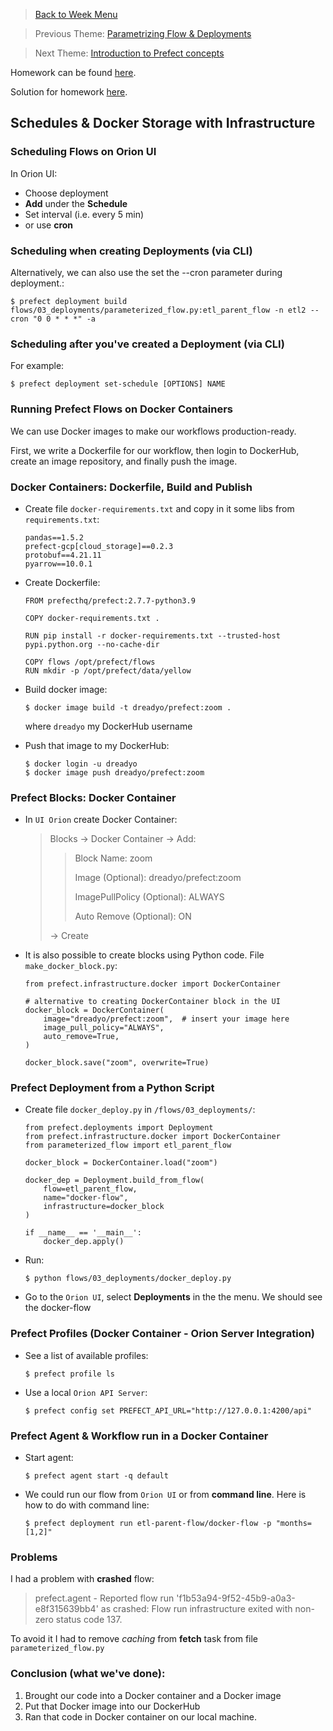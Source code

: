 >[Back to Week Menu](README.md)

>Previous Theme: [Parametrizing Flow & Deployments](param_flow_deploy.md)

>Next Theme: [Introduction to Prefect concepts](prefect_concepts.md)

Homework can be found [here](../cohorts/2023/week_2_workflow_orchestration/homework.md).

Solution for homework [here](../cohorts/2023/week_2_workflow_orchestration/homework_my_solutions.md).


## Schedules & Docker Storage with Infrastructure

### Scheduling Flows on Orion UI
In Orion UI:
- Choose deployment
- **Add** under the **Schedule**
- Set interval (i.e. every 5 min)
- or use **cron**

### Scheduling when creating Deployments (via CLI)
Alternatively, we can also use the set the --cron parameter during deployment.:
```
$ prefect deployment build flows/03_deployments/parameterized_flow.py:etl_parent_flow -n etl2 --cron "0 0 * * *" -a
```

### Scheduling after you've created a Deployment (via CLI)
For example:
```
$ prefect deployment set-schedule [OPTIONS] NAME
```

### Running Prefect Flows on Docker Containers
We can use Docker images to make our workflows production-ready.

First, we write a Dockerfile for our workflow, then login to DockerHub, create an image repository, and finally push the image.

### Docker Containers: Dockerfile, Build and Publish

- Create file `docker-requirements.txt` and copy in it some libs from `requirements.txt`:
    ```
    pandas==1.5.2
    prefect-gcp[cloud_storage]==0.2.3
    protobuf==4.21.11
    pyarrow==10.0.1
    ```
- Create Dockerfile:
  ```
  FROM prefecthq/prefect:2.7.7-python3.9
  
  COPY docker-requirements.txt .
  
  RUN pip install -r docker-requirements.txt --trusted-host pypi.python.org --no-cache-dir
  
  COPY flows /opt/prefect/flows
  RUN mkdir -p /opt/prefect/data/yellow
  ```
- Build docker image:
  ```
  $ docker image build -t dreadyo/prefect:zoom .
  ```
  where `dreadyo` my DockerHub username 

- Push that image to my DockerHub:
  ```
  $ docker login -u dreadyo
  $ docker image push dreadyo/prefect:zoom
  ```

### Prefect Blocks: Docker Container
- In `UI Orion` create Docker Container:
  > Blocks -> Docker Container -> Add:
  > > Block Name: zoom
  > > 
  > > Image (Optional): dreadyo/prefect:zoom
  > >
  > > ImagePullPolicy (Optional): ALWAYS
  > >
  > > Auto Remove (Optional): ON
  > 
  > -> Create
- It is also possible to create blocks using Python code.
File `make_docker_block.py`:
  ```
  from prefect.infrastructure.docker import DockerContainer
  
  # alternative to creating DockerContainer block in the UI
  docker_block = DockerContainer(
      image="dreadyo/prefect:zoom",  # insert your image here
      image_pull_policy="ALWAYS",
      auto_remove=True,
  )
  
  docker_block.save("zoom", overwrite=True)
  ```

### Prefect Deployment from a Python Script
- Create file `docker_deploy.py` in `/flows/03_deployments/`:
  ```
  from prefect.deployments import Deployment
  from prefect.infrastructure.docker import DockerContainer
  from parameterized_flow import etl_parent_flow
  
  docker_block = DockerContainer.load("zoom")
  
  docker_dep = Deployment.build_from_flow(
      flow=etl_parent_flow,
      name="docker-flow",
      infrastructure=docker_block
  )
  
  if __name__ == '__main__':
      docker_dep.apply()
  ```
- Run:
  ```
  $ python flows/03_deployments/docker_deploy.py
  ```
- Go to the `Orion UI`, select **Deployments** in the the menu. We should see the docker-flow

### Prefect Profiles (Docker Container - Orion Server Integration)
- See a list of available profiles:
  ```
  $ prefect profile ls
  ```
- Use a local `Orion API Server`:
  ```
  $ prefect config set PREFECT_API_URL="http://127.0.0.1:4200/api"
  ```
  
### Prefect Agent & Workflow run in a Docker Container
- Start agent:
  ```
  $ prefect agent start -q default
  ```
- We could run our flow from `Orion UI` or from **command line**. Here is how to do with command line:
  ```
  $ prefect deployment run etl-parent-flow/docker-flow -p "months=[1,2]"
  ```
### Problems
I had a problem with **crashed** flow:
> prefect.agent - Reported flow run 'f1b53a94-9f52-45b9-a0a3-e8f315639bb4' as crashed: Flow run infrastructure exited with non-zero status code 137.

To avoid it I had to remove *caching* from **fetch** task from file `parameterized_flow.py`


### Conclusion (what we've done):
1) Brought our code into a Docker container and a Docker image
2) Put that Docker image into our DockerHub
3) Ran that code in Docker container on our local machine.
